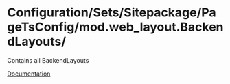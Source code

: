 # Configuration/Sets/Sitepackage/PageTsConfig/mod.web_layout.BackendLayouts/

Contains all BackendLayouts

[Documentation](https://docs.typo3.org/m/typo3/reference-coreapi/main/en-us/ApiOverview/Backend/BackendLayout.html)
